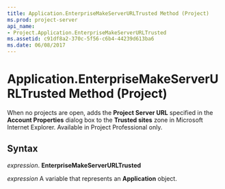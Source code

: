 ```yaml
---
title: Application.EnterpriseMakeServerURLTrusted Method (Project)
ms.prod: project-server
api_name:
- Project.Application.EnterpriseMakeServerURLTrusted
ms.assetid: c91df8a2-370c-5f56-c6b4-44239d613ba6
ms.date: 06/08/2017
---
```



# Application.EnterpriseMakeServerURLTrusted Method (Project)

When no projects are open, adds the **Project Server URL** specified in the **Account Properties** dialog box to the **Trusted sites** zone in Microsoft Internet Explorer. Available in Project Professional only.


## Syntax

 _expression_. **EnterpriseMakeServerURLTrusted**

 _expression_ A variable that represents an **Application** object.


